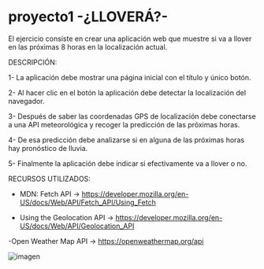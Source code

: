 # proyecto1 -¿LLOVERÁ?-

El ejercicio consiste en crear una aplicación web que muestre si va a llover en las próximas 8 horas en la localización actual.

DESCRIPCIÓN:

1- La aplicación debe mostrar una página inicial con el título y único botón.

2- Al hacer clic en el botón la aplicación debe detectar la localización del navegador.

3- Después de saber las coordenadas GPS de localización debe conectarse a una API meteorológica y recoger la predicción de las próximas horas.

4- De esa predicción debe analizarse si en alguna de las próximas horas hay pronóstico de lluvia.

5- Finalmente la aplicación debe indicar si efectivamente va a llover o no.

RECURSOS UTILIZADOS:

- MDN: Fetch API → https://developer.mozilla.org/en-US/docs/Web/API/Fetch_API/Using_Fetch

- Using the Geolocation API →
https://developer.mozilla.org/en-US/docs/Web/API/Geolocation_API

-Open Weather Map API → 
https://openweathermap.org/api

![imagen](https://user-images.githubusercontent.com/98592187/175828810-3c7265ce-ceba-4f4d-bc3d-6a0b1e990579.png)


